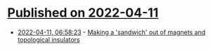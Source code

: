 # [Published on 2022-04-11](index.md)

* [2022-04-11, 06:58:23](https://news.ycombinator.com/item?id=30985535) - [Making a 'sandwich' out of magnets and topological insulators](https://www.nanotechnologyworld.org/post/making-a-sandwich-out-of-magnets-and-topological-insulators-potential-for-lossless-electronics)
